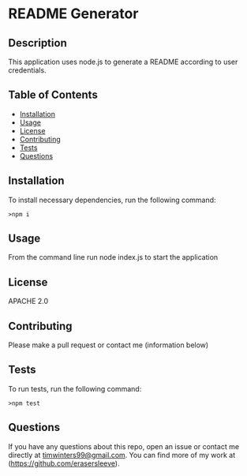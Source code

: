 # README Generator
  
  ## Description
  This application uses node.js to generate a README according to user credentials.
  ## Table of Contents
  *  [Installation](#Installation)
  *  [Usage](#Usage)
  *  [License](#License)
  *  [Contributing](#Contributing)
  *  [Tests](#Tests)
  *  [Questions](#Questions)
  ## Installation
  To install necessary dependencies, run the following command:

    >npm i

  ## Usage
  From the command line run node index.js to start the application
  ## License
  APACHE 2.0
  ## Contributing
  Please make a pull request or contact me (information below)
  ## Tests
  To run tests, run the following command:
    
    >npm test
  
  ## Questions
  If you have any questions about this repo, open an issue or contact me directly at [timwinters99@gmail.com](mailto:timwinters99@gmail.com). You can find more of my work at (https://github.com/erasersleeve).
  